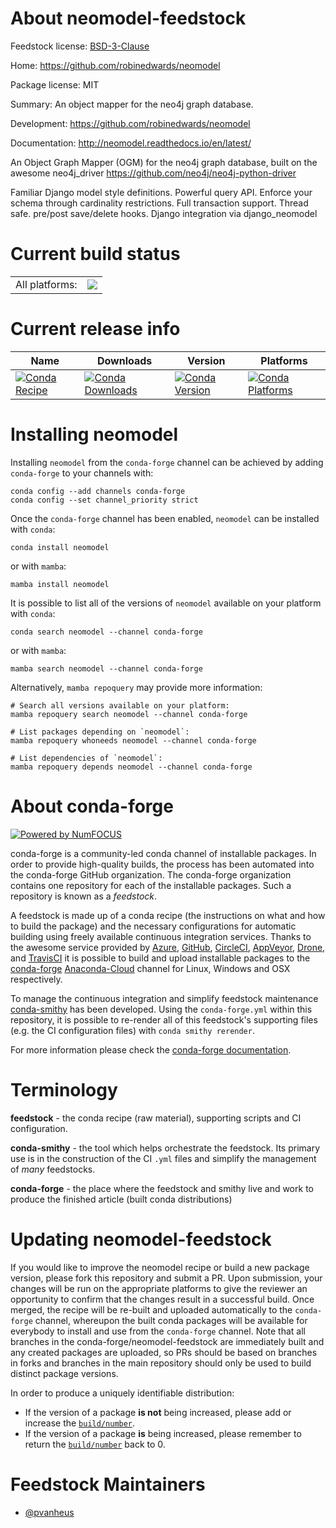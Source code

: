 About neomodel-feedstock
========================

Feedstock license: [BSD-3-Clause](https://github.com/conda-forge/neomodel-feedstock/blob/main/LICENSE.txt)

Home: https://github.com/robinedwards/neomodel

Package license: MIT

Summary: An object mapper for the neo4j graph database.

Development: https://github.com/robinedwards/neomodel

Documentation: http://neomodel.readthedocs.io/en/latest/

An Object Graph Mapper (OGM) for the neo4j graph database, built on the awesome neo4j_driver <https://github.com/neo4j/neo4j-python-driver>

Familiar Django model style definitions.
Powerful query API.
Enforce your schema through cardinality restrictions.
Full transaction support.
Thread safe.
pre/post save/delete hooks.
Django integration via django_neomodel


Current build status
====================


<table><tr><td>All platforms:</td>
    <td>
      <a href="https://dev.azure.com/conda-forge/feedstock-builds/_build/latest?definitionId=673&branchName=main">
        <img src="https://dev.azure.com/conda-forge/feedstock-builds/_apis/build/status/neomodel-feedstock?branchName=main">
      </a>
    </td>
  </tr>
</table>

Current release info
====================

| Name | Downloads | Version | Platforms |
| --- | --- | --- | --- |
| [![Conda Recipe](https://img.shields.io/badge/recipe-neomodel-green.svg)](https://anaconda.org/conda-forge/neomodel) | [![Conda Downloads](https://img.shields.io/conda/dn/conda-forge/neomodel.svg)](https://anaconda.org/conda-forge/neomodel) | [![Conda Version](https://img.shields.io/conda/vn/conda-forge/neomodel.svg)](https://anaconda.org/conda-forge/neomodel) | [![Conda Platforms](https://img.shields.io/conda/pn/conda-forge/neomodel.svg)](https://anaconda.org/conda-forge/neomodel) |

Installing neomodel
===================

Installing `neomodel` from the `conda-forge` channel can be achieved by adding `conda-forge` to your channels with:

```
conda config --add channels conda-forge
conda config --set channel_priority strict
```

Once the `conda-forge` channel has been enabled, `neomodel` can be installed with `conda`:

```
conda install neomodel
```

or with `mamba`:

```
mamba install neomodel
```

It is possible to list all of the versions of `neomodel` available on your platform with `conda`:

```
conda search neomodel --channel conda-forge
```

or with `mamba`:

```
mamba search neomodel --channel conda-forge
```

Alternatively, `mamba repoquery` may provide more information:

```
# Search all versions available on your platform:
mamba repoquery search neomodel --channel conda-forge

# List packages depending on `neomodel`:
mamba repoquery whoneeds neomodel --channel conda-forge

# List dependencies of `neomodel`:
mamba repoquery depends neomodel --channel conda-forge
```


About conda-forge
=================

[![Powered by
NumFOCUS](https://img.shields.io/badge/powered%20by-NumFOCUS-orange.svg?style=flat&colorA=E1523D&colorB=007D8A)](https://numfocus.org)

conda-forge is a community-led conda channel of installable packages.
In order to provide high-quality builds, the process has been automated into the
conda-forge GitHub organization. The conda-forge organization contains one repository
for each of the installable packages. Such a repository is known as a *feedstock*.

A feedstock is made up of a conda recipe (the instructions on what and how to build
the package) and the necessary configurations for automatic building using freely
available continuous integration services. Thanks to the awesome service provided by
[Azure](https://azure.microsoft.com/en-us/services/devops/), [GitHub](https://github.com/),
[CircleCI](https://circleci.com/), [AppVeyor](https://www.appveyor.com/),
[Drone](https://cloud.drone.io/welcome), and [TravisCI](https://travis-ci.com/)
it is possible to build and upload installable packages to the
[conda-forge](https://anaconda.org/conda-forge) [Anaconda-Cloud](https://anaconda.org/)
channel for Linux, Windows and OSX respectively.

To manage the continuous integration and simplify feedstock maintenance
[conda-smithy](https://github.com/conda-forge/conda-smithy) has been developed.
Using the ``conda-forge.yml`` within this repository, it is possible to re-render all of
this feedstock's supporting files (e.g. the CI configuration files) with ``conda smithy rerender``.

For more information please check the [conda-forge documentation](https://conda-forge.org/docs/).

Terminology
===========

**feedstock** - the conda recipe (raw material), supporting scripts and CI configuration.

**conda-smithy** - the tool which helps orchestrate the feedstock.
                   Its primary use is in the construction of the CI ``.yml`` files
                   and simplify the management of *many* feedstocks.

**conda-forge** - the place where the feedstock and smithy live and work to
                  produce the finished article (built conda distributions)


Updating neomodel-feedstock
===========================

If you would like to improve the neomodel recipe or build a new
package version, please fork this repository and submit a PR. Upon submission,
your changes will be run on the appropriate platforms to give the reviewer an
opportunity to confirm that the changes result in a successful build. Once
merged, the recipe will be re-built and uploaded automatically to the
`conda-forge` channel, whereupon the built conda packages will be available for
everybody to install and use from the `conda-forge` channel.
Note that all branches in the conda-forge/neomodel-feedstock are
immediately built and any created packages are uploaded, so PRs should be based
on branches in forks and branches in the main repository should only be used to
build distinct package versions.

In order to produce a uniquely identifiable distribution:
 * If the version of a package **is not** being increased, please add or increase
   the [``build/number``](https://docs.conda.io/projects/conda-build/en/latest/resources/define-metadata.html#build-number-and-string).
 * If the version of a package **is** being increased, please remember to return
   the [``build/number``](https://docs.conda.io/projects/conda-build/en/latest/resources/define-metadata.html#build-number-and-string)
   back to 0.

Feedstock Maintainers
=====================

* [@pvanheus](https://github.com/pvanheus/)

